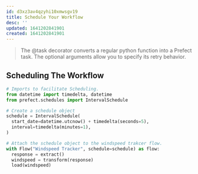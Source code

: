 ```yaml
---
id: d3xz3av4qzyhi10xmwsgv19
title: Schedule Your Workflow
desc: ''
updated: 1641202841901
created: 1641202841901
---
```



> The @task decorator converts a regular python function into a Prefect task. The optional arguments allow you to specify its retry behavior.

## Scheduling The Workflow

```python
# Imports to facilitate Scheduling.
from datetime import timedelta, datetime
from prefect.schedules import IntervalSchedule

# Create a schedule object
schedule = IntervalSchedule(
  start_date=datetime.utcnow() + timedelta(seconds=5),
  interval=timedelta(minutes=1),
)

# Attach the schedule object to the windspeed trakcer flow.
with Flow("Windspeed Tracker", schedule=schedule) as flow:
  response = extract()
  windspeed = transform(response)
  load(windspeed)
```
